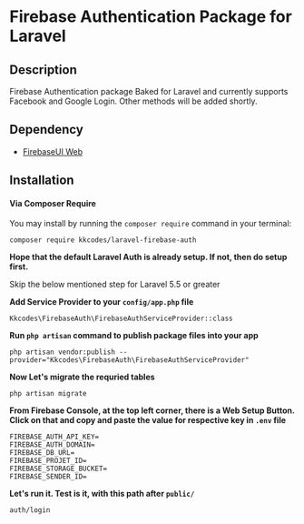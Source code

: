 # Firebase Authentication Package for Laravel 

## Description
Firebase Authentication package Baked for Laravel and currently supports Facebook and Google Login. Other methods will be added shortly.

## Dependency

* [FirebaseUI Web](https://github.com/firebase/firebaseui-web)

## Installation

#### Via Composer Require

You may install by running the `composer require` command in your terminal:
```
composer require kkcodes/laravel-firebase-auth
```

**Hope that the default Laravel Auth is already setup. If not, then do setup first.**

Skip the below mentioned step for Laravel 5.5 or greater

**Add Service Provider to your `config/app.php` file**

```
Kkcodes\FirebaseAuth\FirebaseAuthServiceProvider::class
```

**Run `php artisan` command to publish package files into your app**

```
php artisan vendor:publish --provider="Kkcodes\FirebaseAuth\FirebaseAuthServiceProvider"
```

**Now Let's migrate the requried tables**

```
php artisan migrate
```

**From Firebase Console, at the top left corner, there is a Web Setup Button. Click on that and copy and paste the value for respective key in `.env` file**

```
FIREBASE_AUTH_API_KEY=
FIREBASE_AUTH_DOMAIN=
FIREBASE_DB_URL=
FIREBASE_PROJET_ID=
FIREBASE_STORAGE_BUCKET=
FIREBASE_SENDER_ID=

```

**Let's run it. Test is it, with this path after `public/`**
```
auth/login
```